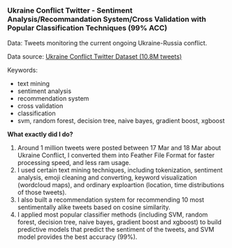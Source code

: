 ### Ukraine Conflict Twitter - Sentiment Analysis/Recommandation System/Cross Validation with Popular Classification Techniques (99% ACC)

Data: Tweets monitoring the current ongoing Ukraine-Russia conflict. 

Data source: [Ukraine Conflict Twitter Dataset (10.8M tweets)](https://www.kaggle.com/datasets/bwandowando/ukraine-russian-crisis-twitter-dataset-1-2-m-rows/code)

Keywords: 
- text mining
- sentiment analysis
- recommendation system
- cross validation
- classification
- svm, random forest, decision tree, naive bayes, gradient boost, xgboost

**What exactly did I do?**
1. Around 1 million tweets were posted between 17 Mar and 18 Mar about Ukraine Conflict, I converted them into Feather File Format for faster processing speed, and less ram usage.
2. I used certain text mining techniques, including tokenization, sentiment analysis, emoji cleaning and converting, keyword visualization (wordcloud maps), and ordinary exploartion (location, time distributions of those tweets).
3. I also built a recommendation system for recommending 10 most sentimentally alike tweets based on cosine similarity.
4. I applied most popular classifier methods (including SVM, random forest, decision tree, naive bayes, gradient boost and xgboost) to build predictive models that predict the sentiment of the tweets, and SVM model provides the best accuracy (99%).
